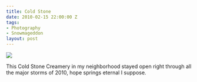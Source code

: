 ```yaml
---
title: Cold Stone
date: 2010-02-15 22:00:00 Z
tags:
- Photography
- Snowmageddon
layout: post
---
```


<div class="articleBody clearfix">
	<img src='/images/coldstones.jpg' >
	<!--more-->
	<p>This Cold Stone Creamery in my neighborhood stayed open right through all the major storms of 2010, hope springs eternal I suppose.</p>
</div>
